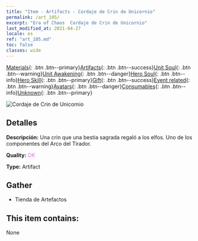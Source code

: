 ```yaml
---
title: "Item - Artifacts - Cordaje de Crin de Unicornio"
permalink: /art_105/
excerpt: "Era of Chaos  Cordaje de Crin de Unicornio"
last_modified_at: 2021-04-27
locale: es
ref: "art_105.md"
toc: false
classes: wide
---
```

 [Materials](/ItemsES/){: .btn .btn--primary}[Artifacts](/ItemsES/Artifacts/){: .btn .btn--success}[Unit Soul](/ItemsES/UnitSoul/){: .btn .btn--warning}[Unit Awakening](/ItemsES/UnitAwakening/){: .btn .btn--danger}[Hero Soul](/ItemsES/HeroSoul/){: .btn .btn--info}[Hero Skill](/ItemsES/HeroSkill/){: .btn .btn--primary}[Gift](/ItemsES/Gift/){: .btn .btn--success}[Event related](/ItemsES/Events/){: .btn .btn--warning}[Avatars](/ItemsES/Avatars/){: .btn .btn--danger}[Consumables](/ItemsES/Consumables/){: .btn .btn--info}[Unknown](/ItemsES/Unknown/){: .btn .btn--primary}

 ![Cordaje de Crin de Unicornio](/images/t/artifact_40103.png)

## Detalles
 **Descripción:** Una crin que una bestia sagrada regaló a los elfos. Uno de los componentes del Arco del Tirador.

 **Quality:** <span style="color: #DA70D6">OK</span>

 **Type:** Artifact

## Gather

*    Tienda de Artefactos 

## This item contains:

  None

